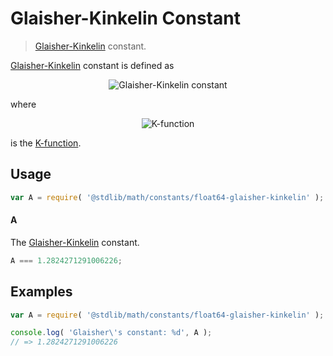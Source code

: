 # Glaisher-Kinkelin Constant

> [Glaisher-Kinkelin][glaisher-constant] constant.

<section class="intro">

[Glaisher-Kinkelin][glaisher-constant] constant is defined as

<!-- <equation class="equation" label="eq:glaisher_kinkelin_constant" align="center" raw="A = \lim_{n\to\infty} \frac{K(n + 1)}{n^{n^2/2 + n/2 + 1/12}e^{-n^2/4}}" alt="Glaisher-Kinkelin constant"> -->

<div class="equation" align="center" data-raw-text="A = \lim_{n\to\infty} \frac{K(n + 1)}{n^{n^2/2 + n/2 + 1/12}e^{-n^2/4}}" data-equation="eq:glaisher_kinkelin_constant">
    <img src="https://cdn.rawgit.com/stdlib-js/stdlib/bca33e85fd9d88801e71ba3d54f04d7d21a8d49a/lib/node_modules/@stdlib/math/constants/float64-glaisher-kinkelin/docs/img/glaisher.svg" alt="Glaisher-Kinkelin constant">
    <br>
</div>

<!-- </equation> -->

where

<!-- <equation class="equation" label="eq:k_function" align="center" raw="K(n) = \prod_{k=1}^{n-1} k^k" alt="K-function"> -->

<div class="equation" align="center" data-raw-text="K(n) = \prod_{k=1}^{n-1} k^k" data-equation="eq:k_function">
    <img src="https://cdn.rawgit.com/stdlib-js/stdlib/bca33e85fd9d88801e71ba3d54f04d7d21a8d49a/lib/node_modules/@stdlib/math/constants/float64-glaisher-kinkelin/docs/img/k_function.svg" alt="K-function">
    <br>
</div>

<!-- </equation> -->

is the [K-function][k-function].

</section>

<!-- /.intro -->


<section class="usage">

## Usage

``` javascript
var A = require( '@stdlib/math/constants/float64-glaisher-kinkelin' );
```

#### A

The [Glaisher-Kinkelin][glaisher-constant] constant.

``` javascript
A === 1.2824271291006226;
```

</section>

<!-- /.usage -->


<section class="examples">

## Examples

<!-- TODO: better example -->

``` javascript
var A = require( '@stdlib/math/constants/float64-glaisher-kinkelin' );

console.log( 'Glaisher\'s constant: %d', A );
// => 1.2824271291006226
```

</section>

<!-- /.examples -->


<section class="links">

[glaisher-constant]: https://en.wikipedia.org/wiki/Glaisher%E2%80%93Kinkelin_constant
[k-function]: https://en.wikipedia.org/wiki/K-function

</section>

<!-- /.links -->
